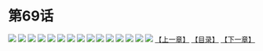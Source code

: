 # 第69话
![](https://s2.baozimh.com/scomic/yuekanshaonuyeqijun-chunquan/0/73-i729/1.jpg)
![](https://s2.baozimh.com/scomic/yuekanshaonuyeqijun-chunquan/0/73-i729/2.jpg)
![](https://s2.baozimh.com/scomic/yuekanshaonuyeqijun-chunquan/0/73-i729/3.jpg)
![](https://s2.baozimh.com/scomic/yuekanshaonuyeqijun-chunquan/0/73-i729/4.jpg)
![](https://s2.baozimh.com/scomic/yuekanshaonuyeqijun-chunquan/0/73-i729/5.jpg)
![](https://s2.baozimh.com/scomic/yuekanshaonuyeqijun-chunquan/0/73-i729/6.jpg)
![](https://s2.baozimh.com/scomic/yuekanshaonuyeqijun-chunquan/0/73-i729/7.jpg)
![](https://s2.baozimh.com/scomic/yuekanshaonuyeqijun-chunquan/0/73-i729/8.jpg)
![](https://s2.baozimh.com/scomic/yuekanshaonuyeqijun-chunquan/0/73-i729/9.jpg)
![](https://s2.baozimh.com/scomic/yuekanshaonuyeqijun-chunquan/0/73-i729/10.jpg)
![](https://s2.baozimh.com/scomic/yuekanshaonuyeqijun-chunquan/0/73-i729/11.jpg)
![](https://s2.baozimh.com/scomic/yuekanshaonuyeqijun-chunquan/0/73-i729/12.jpg)
![](https://s2.baozimh.com/scomic/yuekanshaonuyeqijun-chunquan/0/73-i729/13.jpg)
![](https://s2.baozimh.com/scomic/yuekanshaonuyeqijun-chunquan/0/73-i729/14.jpg)
![](https://s2.baozimh.com/scomic/yuekanshaonuyeqijun-chunquan/0/73-i729/15.jpg)
[【上一章】](./68.md)
[【目录】](./README.md)
[【下一章】](./70.md)
